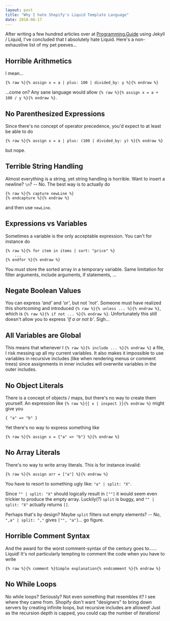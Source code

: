 ```yaml
---
layout: post
title: "Why I hate Shopify's Liquid Template Language"
date: 2018-06-17
---
```


After writing a few hundred articles over at [Programming.Guide](https://programming.guide) using Jekyll / Liquid, I've concluded that I absolutely hate Liquid. Here's a non-exhaustive list of my pet peeves...

Horrible Arithmetics
--------------------
I mean...

    {% raw %}{% assign x = a | plus: 100 | divided_by: y %}{% endraw %}

...come on? Any sane language would allow `{% raw %}{% assign x = a + 100 / y %}{% endraw %}`.

No Parenthesized Expressions
----------------------------

Since there's no concept of operator precedence, you'd expect to at least be able to do

    {% raw %}{% assign x = a | plus: (100 | divided_by: y) %}{% endraw %}

but nope.

Terrible String Handling
------------------------
Almost everything is a string, yet string handling is horrible. Want to insert a newline? `\n`? -- No. The best way is to actually do

    {% raw %}{% capture newLine %}
    {% endcapture %}{% endraw %}

and then use `newLine`.

Expressions vs Variables
------------------------
Sometimes a variable is the only acceptable expression. You can't for instance do

    {% raw %}{% for item in items | sort: "price" %}
        ...
    {% endfor %}{% endraw %}

You *must* store the sorted array in a temporary variable. Same limitation for filter arguments, include arguments, if statements, ...

Negate Boolean Values
---------------------
You can express *'and'* and *'or'*, but not *'not'*. Someone must have realized this shortcoming and introduced `{% raw %}{% unless ... %}{% endraw %}`, which is `{% raw %}{% if not ... %}{% endraw %}`. Unfortunately this still doesn't allow you to express *'if a or not b'*. Sigh...

All Variables are Global
------------------------
This means that whenever I `{% raw %}{% include ... %}{% endraw %}` a file, I risk messing up all my current variables. It also makes it impossible to use variables in recursive includes (like when rendering menus or comment trees) since assignments in inner includes will overwrite variables in the outer includes.

No Object Literals
------------------
There is a concept of objects / maps, but there's no way to create them yourself. An expression like `{% raw %}{{ x | inspect }}{% endraw %}` might give you

    { "a" => "b" }

Yet there's no way to express something like

    {% raw %}{% assign x = {"a" => "b"} %}{% endraw %}

No Array Literals
-----------------
There's no way to write array literals. This is for instance invalid:

    {% raw %}{% assign arr = ["a"] %}{% endraw %}

You have to resort to something ugly like: `"a" | split: "X"`.

Since `"" | split: "X"` should logically result in `[""]` it would seem even trickier to produce the empty array. Luckily(?) `split` is buggy, and `"" | split: "X"` actually returns `[]`.

Perhaps that's by design? Maybe `split` filters out empty elements? -- No, `",a" | split: ","` gives `["", "a"]`... go figure.

Horrible Comment Syntax
-----------------------
And the award for the worst comment-syntax of the century goes to...... Liquid! It's not particularly tempting to comment the code when you have to write

    {% raw %}{% comment %}Simple explanation{% endcomment %}{% endraw %}

No While Loops
--------------
No while loops? Seriously? Not even something that resembles it? I see where they came from. Shopify don't want "designers" to bring down servers by creating infinite loops, but recursive includes are allowed! Just as the recursion depth is capped, you could cap the number of iterations!
